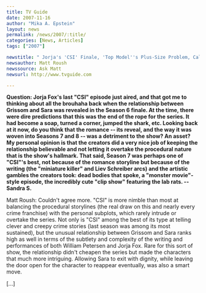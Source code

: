 ```yaml
---
title: TV Guide
date: 2007-11-16
author: "Mika A. Epstein"
layout: news
permalink: /news/2007/:title/
categories: [News, Articles]
tags: ["2007"]

newstitle: " Jorja's 'CSI' Finale, 'Top Model''s Plus-Size Problem, Calista's 'Sister'ly Turn and more!"
newsauthor: Matt Roush
newssource: Ask Matt
newsurl: http://www.tvguide.com

---
```


**Question: Jorja Fox's last "CSI" episode just aired, and that got me to thinking about all the brouhaha back when the relationship between Grissom and Sara was revealed in the Season 6 finale. At the time, there were dire predictions that this was the end of the rope for the series. It had become a soap, turned a corner, jumped the shark, etc. Looking back at it now, do you think that the romance -- its reveal, and the way it was woven into Seasons 7 and 8 -- was a detriment to the show? An asset? My personal opinion is that the creators did a very nice job of keeping the relationship believable and not letting it overtake the procedural nature that is the show's hallmark. That said, Season 7 was perhaps one of "CSI"'s best, not because of the romance storyline but because of the writing (the "miniature killer" and Liev Schreiber arcs) and the artistic gambles the creators took: dead bodies that spoke, a "monster movie"-style episode, the incredibly cute "clip show" featuring the lab rats. -- Sandra S.**

Matt Roush: Couldn't agree more. "CSI" is more nimble than most at balancing the procedural storylines (the real draw on this and nearly every crime franchise) with the personal subplots, which rarely intrude or overtake the series. Not only is "CSI" among the best of its type at telling clever and creepy crime stories (last season was among its most sustained), but the unusual relationship between Grissom and Sara ranks high as well in terms of the subtlety and complexity of the writing and performances of both William Petersen and Jorja Fox. Rare for this sort of show, the relationship didn't cheapen the series but made the characters that much more intriguing. Allowing Sara to exit with dignity, while leaving the door open for the character to reappear eventually, was also a smart move.

[...]  
